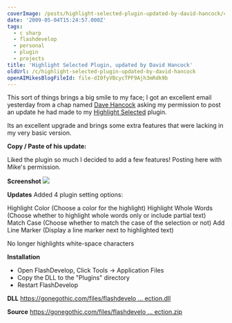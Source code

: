 ```yaml
---
coverImage: /posts/highlight-selected-plugin-updated-by-david-hancock/cover.jpg
date: '2009-05-04T15:24:57.000Z'
tags:
  - c sharp
  - flashdevelop
  - personal
  - plugin
  - projects
title: 'Highlight Selected Plugin, updated by David Hancock'
oldUrl: /c/highlight-selected-plugin-updated-by-david-hancock
openAIMikesBlogFileId: file-dI0fyVBcycTPF9Ajh3mRdk9b
---
```


This sort of things brings a big smile to my face; I got an excellent email yesterday from a chap named [Dave Hancock](https://gonegothic.com/) asking my permission to post an update he had made to my [Highlight Selected](https://www.mikecann.co.uk/?p=403) plugin.

<!-- more -->

Its an excellent upgrade and brings some extra features that were lacking in my very basic version.

**Copy / Paste of his update:**

Liked the plugin so much I decided to add a few features! Posting here with Mike's permission.

**Screenshot**
![](https://gonegothic.com/files/flashdevelop/HighlightSelection/HighlightSelection01.jpg)

**Updates**
Added 4 plugin setting options:

Highlight Color (Choose a color for the highlight)
Highlight Whole Words (Choose whether to highlight whole words only or include partial text)
Match Case (Choose whether to match the case of the selection or not)
Add Line Marker (Display a line marker next to highlighted text)

No longer highlights white-space characters

**Installation**

- Open FlashDevelop, Click Tools -> Application Files
- Copy the DLL to the "Plugins" directory
- Restart FlashDevelop

**DLL**
[https://gonegothic.com/files/flashdevelo ... ection.dll](https://gonegothic.com/files/flashdevelop/HighlightSelection/HighlightSelection.dll)

**Source**
[https://gonegothic.com/files/flashdevelo ... ection.zip](https://gonegothic.com/files/flashdevelop/HighlightSelection/HighlightSelection.zip)
